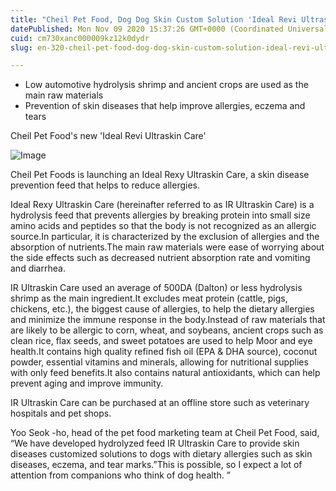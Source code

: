 ```yaml
---
title: "Cheil Pet Food, Dog Dog Skin Custom Solution 'Ideal Revi Ultraskin Care'"
datePublished: Mon Nov 09 2020 15:37:26 GMT+0000 (Coordinated Universal Time)
cuid: cm730xanc000009kz12k0dydr
slug: en-320-cheil-pet-food-dog-dog-skin-custom-solution-ideal-revi-ultraskin-care

---
```



- Low automotive hydrolysis shrimp and ancient crops are used as the main raw materials
- Prevention of skin diseases that help improve allergies, eczema and tears

Cheil Pet Food's new 'Ideal Revi Ultraskin Care'

![Image](https://cdn.hashnode.com/res/hashnode/image/upload/v1739432036336/443ad153-f340-46a7-89ba-6812f3d2ac66.jpeg)

Cheil Pet Foods is launching an Ideal Rexy Ultraskin Care, a skin disease prevention feed that helps to reduce allergies.

Ideal Rexy Ultraskin Care (hereinafter referred to as IR Ultraskin Care) is a hydrolysis feed that prevents allergies by breaking protein into small size amino acids and peptides so that the body is not recognized as an allergic source.In particular, it is characterized by the exclusion of allergies and the absorption of nutrients.The main raw materials were ease of worrying about the side effects such as decreased nutrient absorption rate and vomiting and diarrhea.

IR Ultraskin Care used an average of 500DA (Dalton) or less hydrolysis shrimp as the main ingredient.It excludes meat protein (cattle, pigs, chickens, etc.), the biggest cause of allergies, to help the dietary allergies and minimize the immune response in the body.Instead of raw materials that are likely to be allergic to corn, wheat, and soybeans, ancient crops such as clean rice, flax seeds, and sweet potatoes are used to help Moor and eye health.It contains high quality refined fish oil (EPA & DHA source), coconut powder, essential vitamins and minerals, allowing for nutritional supplies with only feed benefits.It also contains natural antioxidants, which can help prevent aging and improve immunity.

IR Ultraskin Care can be purchased at an offline store such as veterinary hospitals and pet shops.

Yoo Seok -ho, head of the pet food marketing team at Cheil Pet Food, said, “We have developed hydrolyzed feed IR Ultraskin Care to provide skin diseases customized solutions to dogs with dietary allergies such as skin diseases, eczema, and tear marks.”This is possible, so I expect a lot of attention from companions who think of dog health. ”